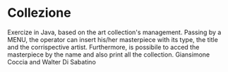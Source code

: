 # Collezione
Exercize in Java, based on the art collection's management.
Passing by a MENU, the operator can insert his/her masterpiece with its type,
the title and the corrispective artist. Furthermore, is possibile to acced the masterpiece 
by the name and also print all the collection.
Giansimone Coccia and Walter Di Sabatino
